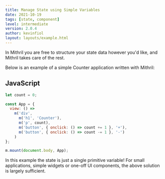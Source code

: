 ```yaml
---
title: Manage State using Simple Variables
date: 2021-10-19
tags: [state, component]
level: intermediate
version: 2.0.4
author: kevinfiol
layout: layouts/example.html
---
```


In Mithril you are free to structure your state data however you'd like, and Mithril takes care of the rest.

Below is an example of a simple Counter application written with Mithril:

## JavaScript

~~~js
let count = 0;

const App = {
  view: () =>
    m('div',
      m('h1', 'Counter'),
      m('p', count),
      m('button', { onclick: () => count += 1 }, '+'),
      m('button', { onclick: () => count -= 1 }, '-')
    )
};

m.mount(document.body, App);
~~~

In this example the state is just a single primitive variable!
For small applications, simple widgets or one-off UI components, the above solution is largely sufficient.
